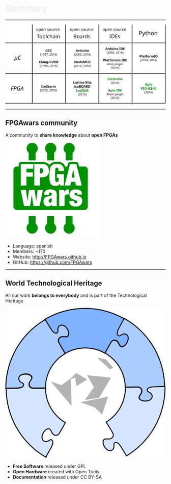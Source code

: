 
<!-- .slide: data-background="resources/0.cover/background.png" -->

<h1 style="color: #EEEEEE;">
  Summary
</h1>

<!-- .slide: data-transition="slide-in fade-out" -->

---

![](resources/7.end/summary.svg)

---

## FPGAwars community

A community to **share knowledge** about **open FPGAs**

![](resources/7.end/FPGAwars-logo-min.png)

* Language: spanish
* Members: ~170
* Website: http://FPGAwars.github.io
* GitHub: https://github.com/FPGAwars

---

## World Technological Heritage

All our work **belongs to everybody** and is part of the Technological Heritage

![](resources/7.end/wth-logo.svg)

* **Free Software** released under GPL
* **Open Hardware** created with Open Tools
* **Documentation** released under CC BY-SA

